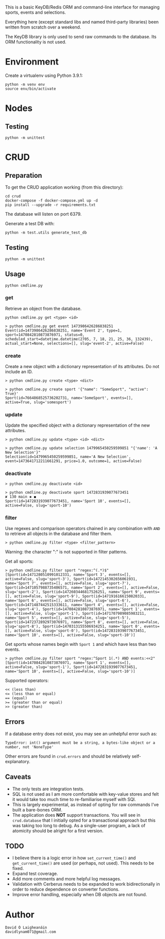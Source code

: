 This is a basic KeyDB/Redis ORM and command-line interface for managing sports, events and selections.

Everything here (except standard libs and named third-party libraries) been written from scratch over a weekend.

The KeyDB library is only used to send raw commands to the database. Its ORM functionality is not used.

# Environment
Create a virtualenv using Python 3.9.1:
```
python -m venv env
source env/bin/activate
```

# Nodes
## Testing
```
python -m unittest
```

# CRUD 
## Preparation
To get the CRUD application working (from this directory):
```
cd crud
docker-compose -f docker-compose.yml up -d
pip install --upgrade -r requirements.txt
```

The database will listen on port 6379.

Generate a test DB with:
```
python -m test.utils generate_test_db
```

## Testing
```
python -m unittest
```

## Usage
```
python cmdline.py
```

### get

Retrieve an object from the database.

```shell
python cmdline.py get <type> <id>
```
```shell
> python cmdline.py get event 1473986426286838251
Event(id=1473986426286838251, name='Event 2', type=1, sport=1470842810873876971, status=0, scheduled_start=datetime.datetime(2705, 7, 18, 21, 25, 36, 132439), actual_start=None, selections=[], slug='event-2', active=False)
```

### create

Create a new object with a dictionary representation of its attributes. Do not include an ID.

```shell
> python cmdline.py create <type> <dict>
```

```shell
> python cmdline.py create sport '{"name": "SomeSport", "active": True}'
Sport(id=7664868525736202731, name='SomeSport', events=[], active=True, slug='somesport')
```

### update

Update the specified object with a dictionary representation of the new attributes.

```shell
> python cmdline.py update <type> <id> <dict>
```
```shell
> python cmdline.py update selection 1479965450259599851 "{'name': 'A New Selection'}"
Selection(id=1479965450259599851, name='A New Selection', event=1473641712211661291, price=1.0, outcome=1, active=False)
```

### deactivate

```shell
> python cmdline.py deactivate <id>
```
```shell
> python cmdline.py deactivate sport 1472831939077673451                                                                                                                                                   ✘ 130 main ✱ ◼
Sport(id=1472831939077673451, name='Sport 10', events=[], active=False, slug='sport-10')
```

### filter

Use regexes and comparison operators chained in any combination with ` AND ` to 
retrieve all objects in the database and filter them.

```shell
> python cmdline.py filter <type> <filter_pattern>
```

Warning: the character ":" is not supported in filter patterns.

Get all sports:
```shell
> python cmdline.py filter sport "regex:^(.*)$"
[Sport(id=1471280510991012331, name='Sport 3', events=[], active=False, slug='sport-3'), Sport(id=1472145302656061931, name='Sport 7', events=[], active=False, slug='sport-7'), Sport(id=1471057988735406571, name='Sport 2', events=[], active=False, slug='sport-2'), Sport(id=1472603446817526251, name='Sport 9', events=[], active=False, slug='sport-9'), Sport(id=1471916166150820331, name='Sport 6', events=[], active=False, slug='sport-6'), Sport(id=1471487442515333611, name='Sport 4', events=[], active=False, slug='sport-4'), Sport(id=1470842810873876971, name='Sport 1', events=[], active=False, slug='sport-1'), Sport(id=1471707989085983211, name='Sport 5', events=[], active=False, slug='sport-5'), Sport(id=1472372892973076971, name='Sport 8', events=[], active=False, slug='sport-8'), Sport(id=1470313155506934251, name='Sport 0', events=[], active=False, slug='sport-0'), Sport(id=1472831939077673451, name='Sport 10', events=[], active=False, slug='sport-10')]
```

Get sports whose names begin with `Sport 1` and which have less than two events.
```shell
> python cmdline.py filter sport "regex:^Sport 1(.*) AND events:<<2"
[Sport(id=1470842810873876971, name='Sport 1', events=[], active=False, slug='sport-1'), Sport(id=1472831939077673451, name='Sport 10', events=[], active=False, slug='sport-10')]
```

Supported operators:
```
<< (less than)
<= (less than or equal)
== (equal)
>= (greater than or equal)
>> (greater than)
```

## Errors
If a database entry does not exist, you may see an unhelpful error such as:
```
TypeError: int() argument must be a string, a bytes-like object or a number, not 'NoneType'
```

Other errors are found in `crud.errors` and should be relatively self-explanatory.

## Caveats
* The only tests are integration tests.
* SQL is not used as I am more comfortable with key-value stores and felt it would take too much time to re-familiarise myself with SQl.
* This is largely experimental, as instead of opting for raw commands I've built a bare-bones ORM.
* The application does **NOT** support transactions. You will see in `crud.database` that I initially opted for a transactional approach but this was taking too long to debug. As a single-user program, a lack of atomicity should be alright for a first version.
  
## TODO
* I believe there is a logic error in how `set_current_time()` and `get_current_time()` are used (or perhaps, not used). This needs to be fixed.
* Expand test coverage.
* Add more comments and more helpful log messages.
* Validation with Cerberus needs to be expanded to work bidirectionally in order to reduce dependence on converter functions.
* Improve error handling, especially when DB objects are not found.

# Author
```
David Ó Laigheanáin
davidlynam071@gmail.com
```
